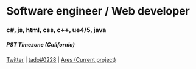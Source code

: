 # Software engineer / Web developer

### c#, js, html, css, c++, ue4/5, java
##### PST Timezone (California)


[Twitter](http://https://twitter.com/tadofrr/) | [tado#0228](http://discord.com/) | [Ares (Current project)](http://discord.com/invite/aresfn/)

